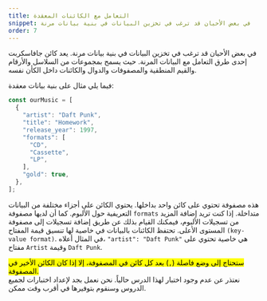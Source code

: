 ```yaml
---
title: التعامل مع الكائنات المعقدة
snippet: في بعض الأحيان قد ترغب في تخزين البيانات في بنية بيانات مرنة 
order: 7
---
```


في بعض الأحيان قد ترغب في تخزين البيانات في بنية بيانات مرنة. يعد كائن جافاسكربت
إحدى طرق التعامل مع البيانات المرنة. حيث يسمح بمجموعات من السلاسل والأرقام
والقيم المنطقية والمصفوفات والدوال والكائنات داخل الكأن نفسه.

فيما يلي مثال على بنية بيانات معقدة:

```js
const ourMusic = [
  {
    "artist": "Daft Punk",
    "title": "Homework",
    "release_year": 1997,
    "formats": [
      "CD",
      "Cassette",
      "LP",
    ],
    "gold": true,
  },
];
```

هذه مصفوفة تحتوي على كائن واحد بداخلها. يحتوي الكائن على أجزاء مختلفة من
البيانات التعريفية حول الألبوم. كما أن لديها مصفوفة `formats` متداخلة. إذا كنت
تريد إضافة المزيد من تسجيلات الألبوم، فيمكنك القيام بذلك عن طريق إضافة تسجيلات
إلى مصفوفة المستوى الأعلى. تحتفظ الكائنات بالبيانات في خاصية لها تنسيق قيمة
المفتاح `(key-value format)`. في المثال أعلاه، `"artist": "Daft Punk"` هي خاصية
تحتوي على مفتاح `Artist` وقيمة `Daft Punk`.

<mark>
ستحتاج إلى وضع فاصلة (<code>,</code>) بعد كل كائن في المصفوفة، إلا إذا كان الكائن الأخير في المصفوفة.
</mark>

<div class="quiz">
نعتذر عن عدم وجود اختبار لهذا الدرس حالياً. نحن نعمل بجد لإعداد اختبارات لجميع الدروس وسنقوم بتوفيرها في أقرب وقت ممكن.
</div>
